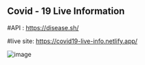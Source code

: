 ## Covid - 19 Live Information

#API : https://disease.sh/

#live site: https://covid19-live-info.netlify.app/

![image](https://user-images.githubusercontent.com/40355669/154225586-0dd8069e-6694-4d6f-a9ec-7baddd1d227d.png)
